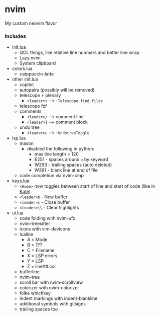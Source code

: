 # nvim
My custom neovim flavor

### Includes
- init.lua
  - QOL things, like relative line numbers and better line wrap
  - Lazy.nvim
  - System clipboard
- colors.lua
  - catppuccin-latte
- other init.lua
  - copilot
  - autopairs (possibly will be removed)
  - telescope + plenary
    - `<leader>t` --> `:Telescope find_files`
  - telescope fzf
  - comments
    - `<leader>/` --> comment line
    - `<leader>]` --> comment block
  - undo tree
    - `<leader>u` --> `:UndotreeToggle`
- lsp.lua
  - mason
    - disabled the following in python:
      - max line length = 120
      - E251 - spaces around `=` by keyword
      - W293 - trailing spaces (auto deleted)
      - W391 - blank line at end of file
  - code completion via nvim-cmp
- keys.lua
  - `<Home>` now toggles between start of line and start of code (like in [Kate](https://kate-editor.org))
  - `<leader>b` - New buffer
  - `<leader>c` - Close buffer
  - `<leader>\\` - Clear highlights
- ui.lua
  - code folding with nvim-ufo
  - nvim-treesitter
  - icons with vim-devicons
  - lualine
    - A = Mode
    - B = ???
    - C = Filename
    - X = LSP errors
    - Y = LSP
    - Z = line/ttl:col
  - bufferline
  - nvim-tree
  - scroll bar with nvim-scrollview
  - colorizer with nvim-colorizer
  - folke whichkey
  - indent markings with indent-blankline
  - additional symbols with gitsigns
  - trailing spaces too
